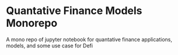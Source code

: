 # Quantative Finance Models Monorepo 
A mono repo of jupyter notebook for quantative finance applications, models, and some use case for Defi
